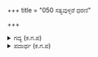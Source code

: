 +++
title = "050 ಸತ್ಯವುಳ್ಳರೆ ಧರಣಿ"

+++

<details><summary>ಗದ್ಯ (ಕ.ಗ.ಪ) </summary>

50. ಸತ್ಯದಿಂದಿದ್ದರೆ ರಾಜ್ಯ ಕೈಸೇರುತ್ತದೆ. ಸತ್ಯದಿಂದಿದ್ದರೆ ಪದವಿ ದೊರೆಯುತ್ತದೆ. ಸತ್ಯವಿದ್ದರೆ ಸಕಲ ರಾಜ್ಯದ ವೀರಶ್ರೀ ಪ್ರಾಪ್ತವಾಗುತ್ತದೆ. ರಾಜರಿಗೆ ಸತ್ಯವೇ ಅಗತ್ಯ. ಆ ಸತ್ಯವು ಭುಜಬಲದೊಡನೆ ಕೂಡಿ ಮಂತ್ರಶಕ್ತಿಯನ್ನು ಪಡೆದರೆ ಅದು ಸತ್ವಾಧಿಕವಾಗುತ್ತದೆ, ರಾಜ.
</details>

<details><summary>ಪದಾರ್ಥ (ಕ.ಗ.ಪ) </summary>

ಸತ್ಯವುಳ್ಳರೆ-ಸತ್ಯವಿದ್ದರೆ, ಸತ್ಯದಿಂದ ನಡೆದರೆ, ಧರಣಿ-ರಾಜ್ಯ, ಸಾರುಗು-ಬರುತ್ತದೆ, ವೀರಸಿರಿ-ಶೌರ್ಯದ ಸಂಪತ್ತು, ಸಾರ್ಗು-ಪ್ರಾಪ್ತವಾಗುತ್ತದೆ, ಬೇಹುದು-ಬೇಕು, ಸತ್ಯ ಭುಜಬಲಗೂಡಿ-ಸತ್ಯದ ಬಾಹುಬಲದೊಡನೆ ಸೇರಿದ, ಮಂತ್ರದ ಸತ್ಯವೇ-ಮಂತ್ರಾಲೋಚನೆಯಿಂದ ಏರ್ಪಟ್ಟ ಸತ್ಯವೇ, ಸತ್ವಾಧಿಕವು-ಅತಿಶಯವಾದ ಸತ್ವವಾಗುತ್ತದೆ
</details>
